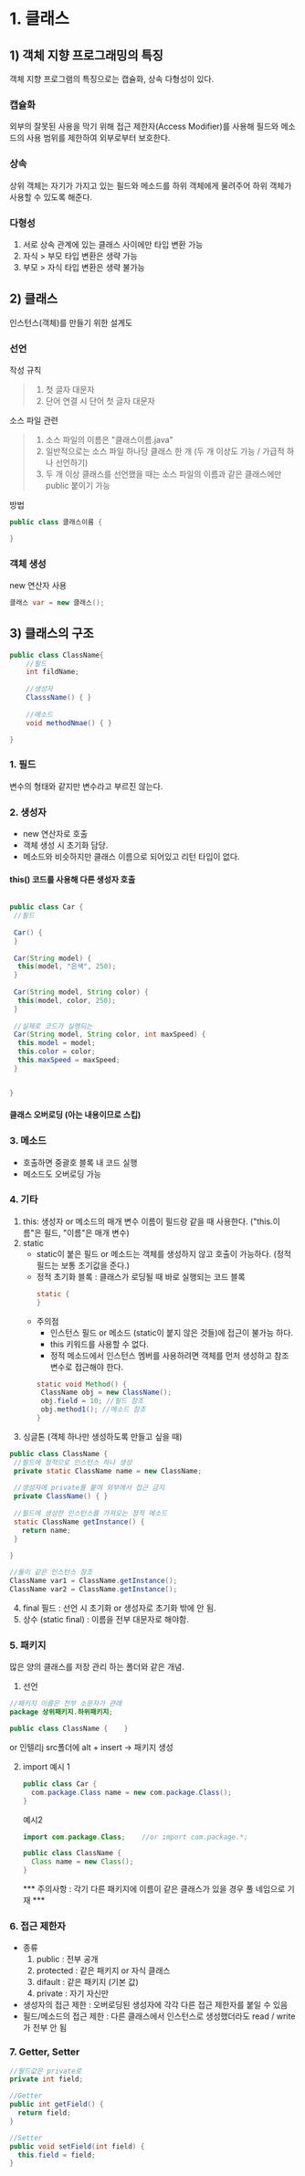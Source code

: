 # 1. 클래스
## 1) 객체 지향 프로그래밍의 특징
객체 지향 프로그램의 특징으로는 캡슐화, 상속 다형성이 있다.
<br>
### 캡슐화
외부의 잘못된 사용을 막기 위해 접근 제한자(Access Modifier)를 사용해 필드와 메소드의 사용 범위를 제한하여 외부로부터 보호한다. 
### 상속
상위 객체는 자기가 가지고 있는 필드와 메소드를 하위 객체에게 물려주어 하위 객체가 사용할 수 있도록 해준다.
### 다형성
1. 서로 상속 관계에 있는 클래스 사이에만 타입 변환 가능
2. 자식 > 부모 타입 변환은 생략 가능
3. 부모 > 자식 타입 변환은 생략 불가능

## 2) 클래스
인스턴스(객체)를 만들기 위한 설계도
<br>
### 선언
 작성 규칙
> 1. 첫 글자 대문자
> 2. 단어 연결 시 단어 첫 글자 대문자

 소스 파일 관련
> 1. 소스 파일의 이름은 "클래스이름.java"
> 2. 일반적으로는 소스 파일 하나당 클래스 한 개 (두 개 이상도 가능 / 가급적 하나 선언하기)
> 3. 두 개 이상 클래스를 선언했을 때는 소스 파일의 이름과 같은 클래스에만 public 붙이기 가능

방법
``` java
public class 클래스이름 {

}
```
### 객체 생성
new 연산자 사용
```java
클래스 var = new 클래스();
```

## 3) 클래스의 구조
```java
public class ClassName{
    //필드
    int fildName;
    
    //생성자
    ClasssName() { }
    
    //메소드
    void methodNmae() { }

}

```
### 1. 필드
변수의 형태와 같지만 변수라고 부르진 않는다.

### 2. 생성자
* new 연산자로 호출
* 객체 생성 시 초기화 담당.
* 메소드와 비슷하지만 클래스 이름으로 되어있고 리턴 타입이 없다.

#### this() 코드를 사용해 다른 생성자 호출

```java

public class Car {
 //필드
 
 Car() {
 }
 
 Car(String model) {
  this(model, "은색", 250);
 }
 
 Car(String model, String color) {
  this(model, color, 250);
 }
 
 //실제로 코드가 실행되는 
 Car(String model, String color, int maxSpeed) {
  this.model = model;
  this.color = color;
  this.maxSpeed = maxSpeed;
 }


}

```

#### 클래스 오버로딩 (아는 내용이므로 스킵)



### 3. 메소드
* 호출하면 중괄호 블록 내 코드 실행
* 메소드도 오버로딩 가능

### 4. 기타
1. this: 생성자 or 메소드의 매개 변수 이름이 필드랑 같을 때 사용한다. ("this.이름"은 필드, "이름"은 매개 변수)
2. static
   * static이 붙은 필드 or 메소드는 객체를 생성하지 않고 호출이 가능하다. (정적 필드는 보통 초기값을 준다.)
   * 정적 초기화 블록 : 클래스가 로딩될 때 바로 실행되는 코드 블록
     ```java
     static {
     }
     ```
   * 주의점
     + 인스턴스 필드 or 메소드 (static이 붙지 않은 것들)에 접근이 불가능 하다.
     + this 키워드를 사용할 수 없다.
     + 정적 메소드에서 인스턴스 멤버를 사용하려면 객체를 먼저 생성하고 참조 변수로 접근해야 한다.
     ```java
     static void Method() {
      ClassName obj = new ClassName();
      obj.field = 10; //필드 참조
      obj.method1(); //메소드 참조
     }
     ```
3. 싱글톤 (객체 하나만 생성하도록 만들고 싶을 때)
  ```java
  public class ClassName {
   //필드에 정적으로 인스턴스 하나 생성
   private static ClassName name = new ClassName;
   
   //생성자에 private를 붙여 외부에서 접근 금지
   private ClassName() { }
   
   //필드에 생성한 인스턴스를 가져오는 정적 메소드
   static ClassName getInstance() {
     return name;
   }
   
  }
  
  ```
  ```java
  //둘이 같은 인스턴스 참조
  ClassName var1 = ClassName.getInstance();
  ClassName var2 = ClassName.getInstance();
  ```
 4. final 필드 : 선언 시 초기화 or 생성자로 초기화 밖에 안 됨. 
 5. 상수 (static final) : 이름을 전부 대문자로 해야함.

### 5. 패키지
많은 양의 클래스를 저장 관리 하는 폴더와 같은 개념.

1. 선언
  ```java
  //패키지 이름은 전부 소문자가 관례
  package 상위패키지.하위패키지;
  
  public class ClassName {    }
  ```
  or
  인텔리j src폴더에 alt + insert -> 패키지 생성
  
2. import
   예시 1
   ```java
   public class Car {
     com.package.Class name = new com.package.Class();
   }
   ```
   
   예시2
   ```java
   import com.package.Class;    //or import com.package.*;
   
   public class ClassName {  
     Class name = new Class();
   }
   ```
   *** 주의사항 : 각기 다른 패키지에 이름이 같은 클래스가 있을 경우 풀 네임으로 기재 ***
 
### 6. 접근 제한자
* 종류
  1. public : 전부 공개
  2. protected : 같은 패키지 or 자식 클래스
  3. difault : 같은 패키지 (기본 값)
  4. private : 자기 자신만
* 생성자의 접근 제한 : 오버로딩된 생성자에 각각 다른 접근 제한자를 붙일 수 있음
* 필드/메소드의 접근 제한 : 다른 클래스에서 인스턴스로 생성했더라도 read / write 가 전부 안 됨

### 7. Getter, Setter
```java
//필드값은 private로
private int field;

//Getter
public int getField() {
  return field;
}

//Setter
public void setField(int field) {
  this.field = field;
}
```
